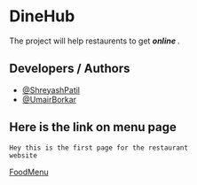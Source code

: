 # DineHub
The project will help restaurents to get <b><i> online </i></b>.

## Developers / Authors

- [@ShreyashPatil](https://www.github.com/shreyashpatil2002)
- [@UmairBorkar](https://github.com/uborkar)


## Here is the link on menu page

```
Hey this is the first page for the restaurant
website
```
[FoodMenu](https://shreyashpatil2002.github.io/DineHub/customer/menus/)
